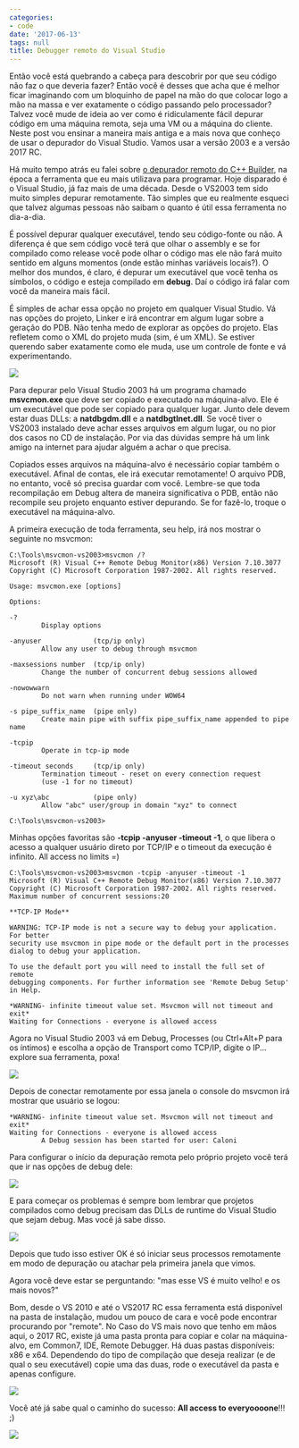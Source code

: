 ```yaml
---
categories:
- code
date: '2017-06-13'
tags: null
title: Debugger remoto do Visual Studio
---
```


Então você está quebrando a cabeça para descobrir por que seu código não faz o que deveria fazer? Então você é desses que acha que é melhor ficar imaginando com um bloquinho de papel na mão do que colocar logo a mão na massa e ver exatamente o código passando pelo processador? Talvez você mude de ideia ao ver como é ridiculamente fácil depurar código em uma máquina remota, seja uma VM ou a máquina do cliente. Neste post vou ensinar a maneira mais antiga e a mais nova que conheço de usar o depurador do Visual Studio. Vamos usar a versão 2003 e a versão 2017 RC.

Há muito tempo atrás eu falei sobre [o depurador remoto do C++ Builder](/debug-remoto-no-c-builder), na época a ferramenta que eu mais utilizava para programar. Hoje disparado é o Visual Studio, já faz mais de uma década. Desde o VS2003 tem sido muito simples depurar remotamente. Tão simples que eu realmente esqueci que talvez algumas pessoas não saibam o quanto é útil essa ferramenta no dia-a-dia.

É possível depurar qualquer executável, tendo seu código-fonte ou não. A diferença é que sem código você terá que olhar o assembly e se for compilado como release você pode olhar o código mas ele não fará muito sentido em alguns momentos (onde estão minhas variáveis locais?). O melhor dos mundos, é claro, é depurar um executável que você tenha os símbolos, o código e esteja compilado em **debug**. Daí o código irá falar com você da maneira mais fácil.

É simples de achar essa opção no projeto em qualquer Visual Studio. Vá nas opções do projeto, Linker e irá encontrar em algum lugar sobre a geração do PDB. Não tenha medo de explorar as opções do projeto. Elas refletem como o XML do projeto muda (sim, é um XML). Se estiver querendo saber exatamente como ele muda, use um controle de fonte e vá experimentando.

![](/img/znl7K0b.png)

Para depurar pelo Visual Studio 2003 há um programa chamado **msvcmon.exe** que deve ser copiado e executado na máquina-alvo. Ele é um executável que pode ser copiado para qualquer lugar. Junto dele devem estar duas DLLs: a **natdbgdm.dll** e a **natdbgtlnet.dll**. Se você tiver o VS2003 instalado deve achar esses arquivos em algum lugar, ou no pior dos casos no CD de instalação. Por via das dúvidas sempre há um link amigo na internet para ajudar alguém a achar o que precisa.

Copiados esses arquivos na máquina-alvo é necessário copiar também o executável. Afinal de contas, ele irá executar remotamente! O arquivo PDB, no entanto, você só precisa guardar com você. Lembre-se que toda recompilação em Debug altera de maneira significativa o PDB, então não recompile seu projeto enquanto estiver depurando. Se for fazê-lo, troque o executável na máquina-alvo.

A primeira execução de toda ferramenta, seu help, irá nos mostrar o seguinte no msvcmon:

```
C:\Tools\msvcmon-vs2003>msvcmon /?
Microsoft (R) Visual C++ Remote Debug Monitor(x86) Version 7.10.3077
Copyright (C) Microsoft Corporation 1987-2002. All rights reserved.

Usage: msvcmon.exe [options]

Options:

-?
        Display options

-anyuser             (tcp/ip only)
        Allow any user to debug through msvcmon

-maxsessions number  (tcp/ip only)
        Change the number of concurrent debug sessions allowed

-nowowwarn
        Do not warn when running under WOW64

-s pipe_suffix_name  (pipe only)
        Create main pipe with suffix pipe_suffix_name appended to pipe name

-tcpip
        Operate in tcp-ip mode

-timeout seconds     (tcp/ip only)
        Termination timeout - reset on every connection request
        (use -1 for no timeout)

-u xyz\abc           (pipe only)
        Allow "abc" user/group in domain "xyz" to connect

C:\Tools\msvcmon-vs2003>
```

Minhas opções favoritas são **-tcpip -anyuser -timeout -1**, o que libera o acesso a qualquer usuário direto por TCP/IP e o timeout da execução é infinito. All access no limits =)

```
C:\Tools\msvcmon-vs2003>msvcmon -tcpip -anyuser -timeout -1
Microsoft (R) Visual C++ Remote Debug Monitor(x86) Version 7.10.3077
Copyright (C) Microsoft Corporation 1987-2002. All rights reserved.
Maximum number of concurrent sessions:20

**TCP-IP Mode**

WARNING: TCP-IP mode is not a secure way to debug your application. For better
security use msvcmon in pipe mode or the default port in the processes
dialog to debug your application.

To use the default port you will need to install the full set of remote
debugging components. For further information see 'Remote Debug Setup' in Help.

*WARNING- infinite timeout value set. Msvcmon will not timeout and exit*
Waiting for Connections - everyone is allowed access
```

Agora no Visual Studio 2003 vá em Debug, Processes (ou Ctrl+Alt+P para os íntimos) e escolha a opção de Transport como TCP/IP, digite o IP... explore sua ferramenta, poxa!

![](/img/bZVsEj8.png)

Depois de conectar remotamente por essa janela o console do msvcmon irá mostrar que usuário se logou:

```
*WARNING- infinite timeout value set. Msvcmon will not timeout and exit*
Waiting for Connections - everyone is allowed access
        A Debug session has been started for user: Caloni
```

Para configurar o início da depuração remota pelo próprio projeto você terá que ir nas opções de debug dele:

![](/img/mrktmwE.png)

E para começar os problemas é sempre bom lembrar que projetos compilados como debug precisam das DLLs de runtime do Visual Studio que sejam debug. Mas você já sabe disso.

![](/img/7EHOpJ1.png)

Depois que tudo isso estiver OK é só iniciar seus processos remotamente em modo de depuração ou atachar pela primeira janela que vimos.

Agora você deve estar se perguntando: "mas esse VS é muito velho! e os mais novos?"

Bom, desde o VS 2010 e até o VS2017 RC essa ferramenta está disponível na pasta de instalação, mudou um pouco de cara e você pode encontrar procurando por "remote". No Caso do VS mais novo que tenho em mãos aqui, o 2017 RC, existe já uma pasta pronta para copiar e colar na máquina-alvo, em Common7, IDE, Remote Debugger. Há duas pastas disponíveis: x86 e x64. Dependendo do tipo de compilação que deseja realizar (e de qual o seu executável) copie uma das duas, rode o executável da pasta e apenas configure.

![](/img/2yUrl8z.png)

Você até já sabe qual o caminho do sucesso: **All access to everyoooone**!!! ;)

[![](/img/ajBG8fM.gif)](http://cinetenisverde.com.br/o-profissional)